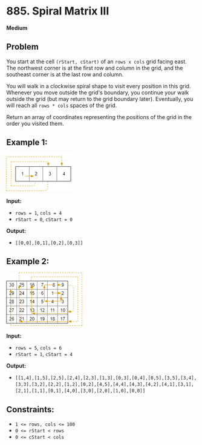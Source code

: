 # 885. Spiral Matrix III

**Medium**

## Problem

You start at the cell `(rStart, cStart)` of an `rows x cols` grid facing east. The northwest corner is at the first row and column in the grid, and the southeast corner is at the last row and column.

You will walk in a clockwise spiral shape to visit every position in this grid. Whenever you move outside the grid's boundary, you continue your walk outside the grid (but may return to the grid boundary later). Eventually, you will reach all `rows * cols` spaces of the grid.

Return an array of coordinates representing the positions of the grid in the order you visited them.

## Example 1:

![smiii1]

**Input:**
- `rows = 1`, `cols = 4`
- `rStart = 0`, `cStart = 0`

**Output:** 
- `[[0,0],[0,1],[0,2],[0,3]]`

## Example 2:

![smiii2]

**Input:**
- `rows = 5`, `cols = 6`
- `rStart = 1`, `cStart = 4`

**Output:** 
- `[[1,4],[1,5],[2,5],[2,4],[2,3],[1,3],[0,3],[0,4],[0,5],[3,5],[3,4],[3,3],[3,2],[2,2],[1,2],[0,2],[4,5],[4,4],[4,3],[4,2],[4,1],[3,1],[2,1],[1,1],[0,1],[4,0],[3,0],[2,0],[1,0],[0,0]]`

## Constraints:

- `1 <= rows, cols <= 100`
- `0 <= rStart < rows`
- `0 <= cStart < cols`

[smiii1]:/ico/smiii1.png
[smiii2]:/ico/smiii2.png
